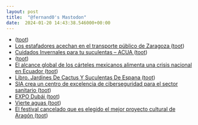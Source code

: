 ```yaml
---
layout: post
title:  "@fernand0's Mastodon"
date:  2024-01-20 14:43:38.546000+00:00
---
```

*  [ ](https://archive.us20.list-manage.com/track/click?u=38bd6154386f64fcd92204a25) ([toot](https://mastodon.social/@fernand0/111788806540173687))
*  [Los estafadores acechan en el transporte público de Zaragoza ](https://www.elperiodicodearagon.com/zaragoza/2024/01/19/estafadores-acechan-transporte-publico-zaragoza-97084204.htm) ([toot](https://mastodon.social/@fernand0/111788717742849619))
*  [Cuidados Invernales para  tu suculentas – ACUA ](https://asociacionacua.org/cuidados-invernales-para-tu-suculenta) ([toot](https://mastodon.social/@fernand0/111788588094408737))
*  [ ](https://www.unizar.es/actualidad/vernoticia_ng.php?id=80623) ([toot](https://mastodon.social/@fernand0/111788499050548441))
*  [El alcance global de los cárteles mexicanos alimenta una crisis nacional en Ecuador ](https://www.latimes.com/espanol/internacional/articulo/2024-01-13/el-alcance-global-de-los-carteles-mexicanos-alimenta-una-crisis-nacional-en-ecuado) ([toot](https://mastodon.social/@fernand0/111788362015802374))
*  [Libro. Jardines De Cactus Y Suculentas De Espana ](https://fotografiasenmovimiento.wordpress.com/2024/01/20/libro-jardines-de-cactus-y-suculentas-de-espana) ([toot](https://mastodon.social/@fernand0/111788273107145006))
*  [SIA crea un centro de excelencia de ciberseguridad para el sector sanitario ](https://www.laecuaciondigital.com/empresas/sia-crea-un-centro-de-excelencia-de-ciberseguridad-para-el-sector-sanitario) ([toot](https://mastodon.social/@fernand0/111788200857599992))
*  [EXPO Dubái ](https://www.sngular.com/es/casos-de-exito/4/arte-tecnologia-en-expo-dubai-202) ([toot](https://mastodon.social/@fernand0/111788124975532087))
*  [Vierte aguas ](https://www.flickr.com/photos/fernand0/53456186667) ([toot](https://mastodon.social/@fernand0/111788119986789094))
*  [El festival cancelado que es elegido el mejor proyecto cultural de Aragón ](https://www.elperiodicodearagon.com/cultura/2024/01/16/festival-cancelado-elegido-mejor-proyecto-96984763.htm) ([toot](https://mastodon.social/@fernand0/111788009460257209))
